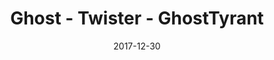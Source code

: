 ---
layout: artPost
title:  Ghost - Twister - GhostTyrant
date:   2017-12-30

artTitle: Ghost - Twister
artDesc: Original Work
artYear: 2017
artPath: /assets/fullsize/fullsize_ghostTwister.png
artThumb: /assets/thumbnails/thumb_ghostTwister.png
artTwitter: https://twitter.com/GhostTyrant/
artMastodon: https://mastodon.art/@GhostTyrant

tags: art test
---